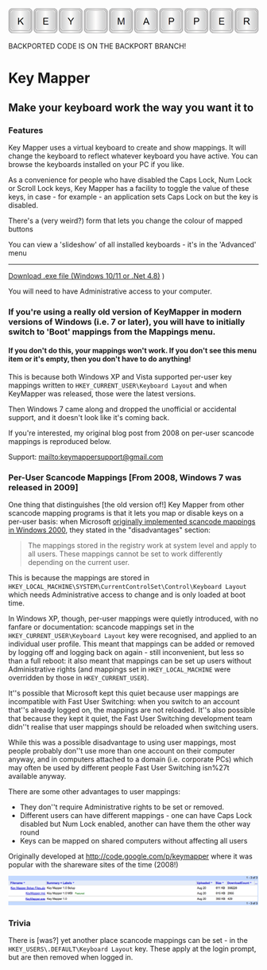 ![header](kmheader800w.png)

BACKPORTED CODE IS ON THE BACKPORT BRANCH!

# Key Mapper

## Make your keyboard work the way you want it to

### Features

Key Mapper uses a virtual keyboard to create and show mappings. It will change the keyboard to reflect whatever keyboard you have active. You can browse the keyboards installed on your PC if you like.

As a convenience for people who have disabled the Caps Lock, Num Lock or Scroll Lock keys, Key Mapper has a facility to toggle the value of these keys, in case - for example - an application sets Caps Lock on but the key is disabled.

There's a (very weird?) form that lets you change the colour of mapped buttons

You can view a 'slideshow' of all installed keyboards - it's in the 'Advanced' menu 

* * *

[Download .exe file (Windows 10/11 or .Net 4.8)](https://github.com/stuartd/keymapper/releases/download/1.4/KeyMapper.exe)
)

You will need to have Administrative access to your computer.

### **If you're using a really old version of KeyMapper in modern versions of Windows (i.e. 7 or later), you will have to initially switch to 'Boot' mappings from the Mappings menu.**

#### **If you don't do this, your mappings won't work. If you don't see this menu item or it's empty, then you don't have to do anything!**

This is because both Windows XP and Vista supported per-user key mappings written to `HKEY_CURRENT_USER\Keyboard Layout` and when KeyMapper was released, those were the latest versions.

Then Windows 7 came along and dropped the unofficial or accidental support, and it doesn't look like it's coming back.

If you're interested, my original blog post from 2008 on per-user scancode mappings is reproduced below.

Support: [mailto:keymappersupport@gmail.com](mailto:keymappersupport@gmail.com)

### Per-User Scancode Mappings [From 2008, Windows 7 was released in 2009]

One thing that distinguishes [the old version of!] Key Mapper from other scancode mapping programs is that it lets you map or disable keys on a per-user basis: when Microsoft [originally implemented scancode mappings in Windows 2000](http://www.microsoft.com/whdc/archive/w2kscan-map.mspx), they stated in the "disadvantages" section:

> The mappings stored in the registry work at system level and apply to all users. These mappings cannot be set to work differently depending on the current user.

This is because the mappings are stored in `HKEY_LOCAL_MACHINE\SYSTEM\CurrentControlSet\Control\Keyboard Layout` which needs Administrative access to change and is only loaded at boot time.

In Windows XP, though, per-user mappings were quietly introduced, with no fanfare or documentation: scancode mappings set in the `HKEY_CURRENT_USER\Keyboard Layout` key were recognised, and applied to an individual user profile. This meant that mappings can be added or removed by logging off and logging back on again - still inconvenient, but less so than a full reboot: it also meant that mappings can be set up users without Administrative rights (and mappings set in `HKEY_LOCAL_MACHINE` were overridden by those in `HKEY_CURRENT_USER`).

It''s possible that Microsoft kept this quiet because user mappings are incompatible with Fast User Switching: when you switch to an account that''s already logged on, the mappings are not reloaded. It''s also possible that because they kept it quiet, the Fast User Switching development team didn''t realise that user mappings should be reloaded when switching users.

While this was a possible disadvantage to using user mappings, most people probably don''t use more than one account on their computer anyway, and in computers attached to a domain (i.e. corporate PCs) which may often be used by different people Fast User Switching isn%27t available anyway.

There are some other advantages to user mappings:

*   They don''t require Administrative rights to be set or removed.
*   Different users can have different mappings - one can have Caps Lock disabled but Num Lock enabled, another can have them the other way round
*   Keys can be mapped on shared computers without affecting all users

Originally developed at http://code.google.com/p/keymapper where it was popular with the shareware sites of the time (2008!)

![numbers](km_numbers_2008.png)

### Trivia
There is [was?] yet another place scancode mappings can be set - in the `HKEY_USERS\.DEFAULT\Keyboard Layout` key. These apply at the login prompt, but are then removed when logged in.

